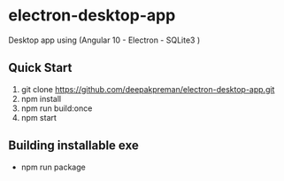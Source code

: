 # electron-desktop-app
Desktop app using (Angular 10 - Electron - SQLite3 )

## Quick Start
 1. git clone https://github.com/deepakpreman/electron-desktop-app.git
 1. npm install
 1. npm run build:once
 1. npm start

 ## Building installable exe
 - npm run package
